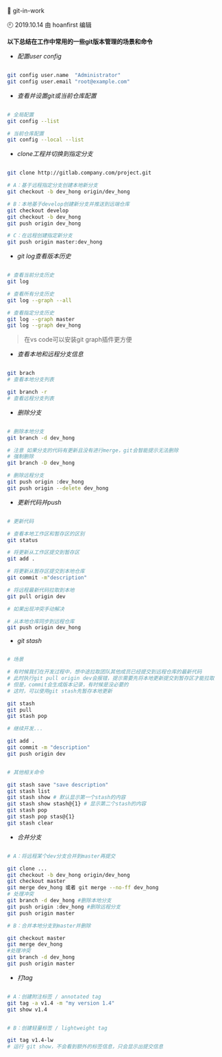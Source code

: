 🐾 git-in-work

🕘 2019.10.14 由 hoanfirst 编辑


**以下总结在工作中常用的一些git版本管理的场景和命令**

- *配置user config*

```bash

git config user.name  "Administrator"
git config user.email "root@example.com"

```

- *查看并设置git或当前仓库配置*

```bash

# 全局配置
git config --list

# 当前仓库配置
git config --local --list

```

- *clone工程并切换到指定分支*

```bash

git clone http://gitlab.company.com/project.git

# A：基于远程指定分支创建本地新分支
git checkout -b dev_hong origin/dev_hong

# B：本地基于develop创建新分支并推送到远端仓库
git checkout develop
git checkout -b dev_hong
git push origin dev_hong

# C：在远程创建指定新分支
git push origin master:dev_hong

```

- *git log查看版本历史*

```bash

# 查看当前分支历史
git log 

# 查看所有分支历史
git log --graph --all

# 查看指定分支历史
git log --graph master
git log --graph dev_hong

```

> 在vs code可以安装git graph插件更方便


 - *查看本地和远程分支信息*

```bash

git brach
# 查看本地分支列表

git branch -r
# 查看远程分支列表

```


- *删除分支*

```bash

# 删除本地分支
git branch -d dev_hong

# 注意 如果分支的代码有更新且没有进行merge，git会智能提示无法删除
# 强制删除
git branch -D dev_hong

# 删除远程分支
git push origin :dev_hong
git push origin --delete dev_hong

```

- *更新代码并push*

```bash

# 更新代码

# 查看本地工作区和暂存区的区别
git status

# 将更新从工作区提交到暂存区
git add .

# 将更新从暂存区提交到本地仓库
git commit -m"description"

# 将远程最新代码拉取到本地
git pull origin dev

# 如果出现冲突手动解决

# 从本地仓库同步到远程仓库
git push origin dev_hong

```


- *git stash*

```bash

# 场景

# 有时候我们在开发过程中，想中途拉取团队其他成员已经提交到远程仓库的最新代码
# 此时执行git pull origin dev会报错，提示需要先将本地更新提交到暂存区才能拉取
# 但是，commit会生成版本记录，有时候是没必要的
# 这时，可以使用git stash先暂存本地更新

git stash
git pull
git stash pop

# 继续开发...

git add .
git commit -m "description"
git push origin dev


# 其他相关命令

git stash save "save description"
git stash list
git stash show # 默认显示第一个stash的内容
git stash show stash@{1} # 显示第二个stash的内容
git stash pop
git stash pop stas@{1}
git stash clear

```


- *合并分支*

```bash

# A：将远程某个dev分支合并到master再提交

git clone ...
git checkout -b dev_hong origin/dev_hong
git checkout master
git merge dev_hong 或者 git merge --no-ff dev_hong
# 处理冲突
git branch -d dev_hong #删除本地分支
git push origin :dev_hong #删除远程分支
git push origin master

# B：合并本地分支到master并删除

git checkout master
git merge dev_hong
#处理冲突
git branch -d dev_hong
git push origin master

```


- *打tag*

```bash

# A：创建附注标签 / annotated tag
git tag -a v1.4 -m "my version 1.4"
git show v1.4


# B：创建轻量标签 / lightweight tag

git tag v1.4-lw
# 运行 git show，不会看到额外的标签信息，只会显示出提交信息

```





